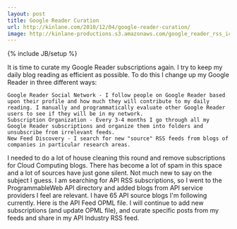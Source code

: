 ```yaml
---
layout: post
title: Google Reader Curation
url: http://kinlane.com/2010/12/04/google-reader-curation/
image: http://kinlane-productions.s3.amazonaws.com/google_reader_rss_icons.jpg
---
```

{% include JB/setup %}
It is time to curate my Google Reader subscriptions again. I try to keep my daily blog reading as efficient as possible. To do this I change up my Google Reader in three different ways:

	Google Reader Social Network - I follow people on Google Reader based upon their profile and how much they will contribute to my daily reading. I manually and programmatically evaluate other Google Reader users to see if they will be in my network.
	Subscription Organization - Every 3-4 months I go through all my Google Reader subscriptions and organize them into folders and unsubscribe from irrelevant feeds.
	New Feed Discovery - I search for new "source" RSS feeds from blogs of companies in particular research areas.

I needed to do a lot of house cleaning this round and remove subscriptions for Cloud Computing blogs. There has become a lot of spam in this space and a lot of sources have just gone silent. Not much new to say on the subject I guess.
I am searching for API RSS subscriptions, so I went to the ProgrammableWeb API directory and added blogs from API service providers I feel are relevant. I have 65 API source blogs I'm following currently. Here is the API Feed OPML file. I will continue to add new subscriptions (and update OPML file), and curate specific posts from my feeds and share in my API Industry RSS feed.